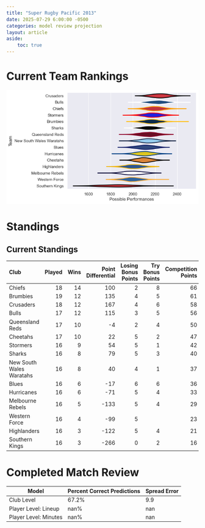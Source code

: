 ```yaml
---  
title: "Super Rugby Pacific 2013"  
date: 2025-07-29 6:00:00 -0500  
categories: model review projection  
layout: article  
aside:  
    toc: true  
---
```

# Current Team Rankings


![Club Rankings](plots/rankings_Super_Rugby_Pacific_2013.png)
# Standings

## Current Standings


| Club                     |   Played |   Wins |   Point Differential |   Losing Bonus Points |   Try Bonus Points |   Competition Points |
|:-------------------------|---------:|-------:|---------------------:|----------------------:|-------------------:|---------------------:|
| Chiefs                   |       18 |     14 |                  100 |                     2 |                  8 |                   66 |
| Brumbies                 |       19 |     12 |                  135 |                     4 |                  5 |                   61 |
| Crusaders                |       18 |     12 |                  167 |                     4 |                  6 |                   58 |
| Bulls                    |       17 |     12 |                  115 |                     3 |                  5 |                   56 |
| Queensland Reds          |       17 |     10 |                   -4 |                     2 |                  4 |                   50 |
| Cheetahs                 |       17 |     10 |                   22 |                     5 |                  2 |                   47 |
| Stormers                 |       16 |      9 |                   54 |                     5 |                  1 |                   42 |
| Sharks                   |       16 |      8 |                   79 |                     5 |                  3 |                   40 |
| New South Wales Waratahs |       16 |      8 |                   40 |                     4 |                  1 |                   37 |
| Blues                    |       16 |      6 |                  -17 |                     6 |                  6 |                   36 |
| Hurricanes               |       16 |      6 |                  -71 |                     5 |                  4 |                   33 |
| Melbourne Rebels         |       16 |      5 |                 -133 |                     5 |                  4 |                   29 |
| Western Force            |       16 |      4 |                  -99 |                     5 |                    |                   23 |
| Highlanders              |       16 |      3 |                 -122 |                     5 |                  4 |                   21 |
| Southern Kings           |       16 |      3 |                 -266 |                     0 |                  2 |                   16 |



# Completed Match Review


| Model | Percent Correct Predictions | Spread Error |
| ------ | ------ | ------ |
| Club Level | 67.2% | 9.9 |
| Player Level: Lineup | nan% | nan |
| Player Level: Minutes | nan% | nan |

